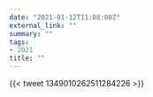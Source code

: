 ```yaml
---
date: "2021-01-12T11:08:00Z"
external_link: ""
summary: ""
tags:
- 2021
title: ""
---
```

{{< tweet 1349010262511284226 >}}